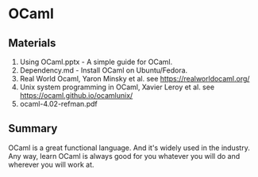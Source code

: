# OCaml

## Materials
1. Using OCaml.pptx - A simple guide for OCaml.
2. Dependency.md - Install OCaml on Ubuntu/Fedora.
3. Real World Ocaml, Yaron Minsky et al. see https://realworldocaml.org/
4. Unix system programming in OCaml, Xavier Leroy et al. see https://ocaml.github.io/ocamlunix/
5. ocaml-4.02-refman.pdf

## Summary
OCaml is a great functional language. And it's widely used in the industry. Any way, learn OCaml is always good for you whatever you will do and wherever you will work at.

